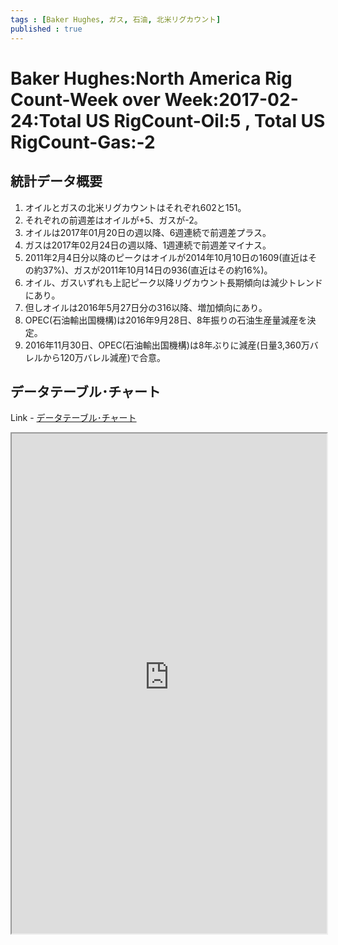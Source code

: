 ```yaml
--- 
tags : [Baker Hughes, ガス, 石油, 北米リグカウント] 
published : true
---
```

# Baker Hughes:North America Rig Count-Week over Week:2017-02-24:Total US RigCount-Oil:5 , Total US RigCount-Gas:-2
## 統計データ概要
1. オイルとガスの北米リグカウントはそれぞれ602と151。
1. それぞれの前週差はオイルが+5、ガスが-2。
1. オイルは2017年01月20日の週以降、6週連続で前週差プラス。
1. ガスは2017年02月24日の週以降、1週連続で前週差マイナス。
1. 2011年2月4日分以降のピークはオイルが2014年10月10日の1609(直近はその約37%)、ガスが2011年10月14日の936(直近はその約16%)。
1. オイル、ガスいずれも上記ピーク以降リグカウント長期傾向は減少トレンドにあり。
1. 但しオイルは2016年5月27日分の316以降、増加傾向にあり。
1. OPEC(石油輸出国機構)は2016年9月28日、8年振りの石油生産量減産を決定。
1. 2016年11月30日、OPEC(石油輸出国機構)は8年ぶりに減産(日量3,360万バレルから120万バレル減産)で合意。

	
## データテーブル･チャート
Link - [データテーブル･チャート](http://knowledgevault.saecanet.com/charts/am-consulting.co.jp-NorthAmericaRigCount.html)
<iframe src="http://knowledgevault.saecanet.com/charts/am-consulting.co.jp-NorthAmericaRigCount.html" width="100%" height="800px"></iframe>
